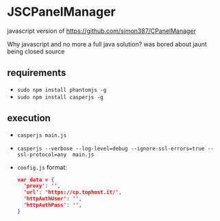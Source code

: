 # JSCPanelManager

javascript version of https://github.com/simon387/CPanelManager

Why javascript and no more a full java solution? was bored about jaunt being closed source

## requirements

+ ```sudo npm install phantomjs -g```
+ ```sudo npm install casperjs -g```

## execution

+ ```casperjs main.js```
+ ```casperjs --verbose --log-level=debug --ignore-ssl-errors=true --ssl-protocol=any  main.js```
+ ```config.js``` format:

  ```json
  var data = {
    'proxy': '',
    'url': 'https://cp.tophost.it/',
    'httpAuthUser': '',
    'httpAuthPass': '',
  }
  ```
